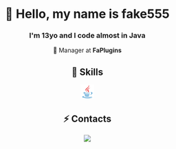 <div>
<h1 align="center">👋 Hello, my name is fake555</h1>
<h3 align="center">I'm 13yo and I code almost in Java</h3>

<p align="center">👯 Manager at <strong>FaPlugins</strong> <strong></strong></p>
</div>
<div align="center">
<h2>🚀 Skills</h2>
 <code><img height="32" src="https://raw.githubusercontent.com/devicons/devicon/master/icons/java/java-original.svg" alt="Java"/></code>
</div>


<div align="center">
 <h2 align="center">⚡ Contacts</h2>
<div class="mail">
</div>
<div class="discord">
 <a href="https://discord.com/users/108336927762">
 <img src="https://img.shields.io/badge/Discord-282B30?style=for-the-badge&logo=discord&logoColor=white"/>
</div>
